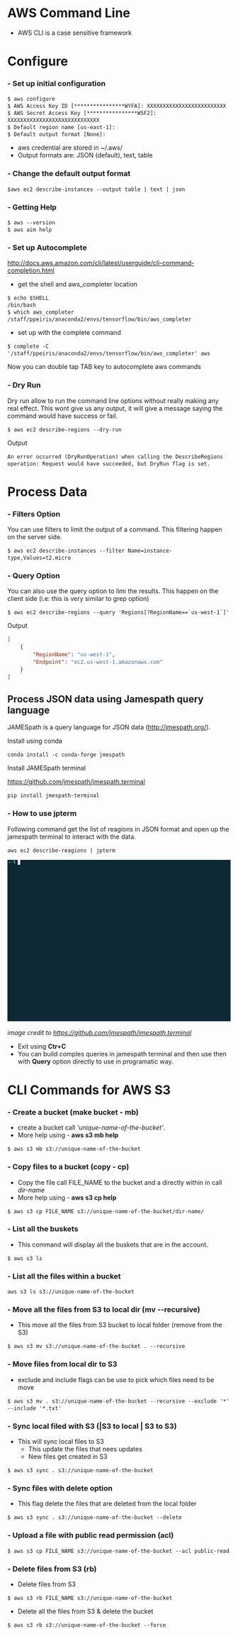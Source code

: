 AWS Command Line
====================
- AWS CLI is a case sensitive framework 

# Configure

### - Set up initial configuration
```
$ aws configure
$ AWS Access Key ID [****************WYFA]: XXXXXXXXXXXXXXXXXXXXXXXXX
$ AWS Secret Access Key [****************W5F2]: XXXXXXXXXXXXXXXXXXXXXXXXXXXXX
$ Default region name [us-east-1]:
$ Default output format [None]:
```
- aws credential are stored in ~/.aws/
- Output formats are: JSON (default), text, table

### - Change the default output format
```
$aws ec2 describe-instances --output table | text | json
```

### - Getting Help 
```
$ aws --version
$ aws aim help
```

### - Set up Autocomplete
http://docs.aws.amazon.com/cli/latest/userguide/cli-command-completion.html

- get the shell and aws_completer location
```
$ echo $SHELL
/bin/bash
$ which aws_completer
/staff/ppeiris/anaconda2/envs/tensorflow/bin/aws_completer
```
- set up with the complete command
```
$ complete -C '/staff/ppeiris/anaconda2/envs/tensorflow/bin/aws_completer' aws
```
Now you can double tap TAB key to autocomplete aws commands 

### - Dry Run

Dry run allow to run the command line options without really making any real effect. This wont give us any output, it will give a message saying the command would have success or fail. 

```
$ aws ec2 describe-regions --dry-run
```
Output 
```
An error occurred (DryRunOperation) when calling the DescribeRegions operation: Request would have succeeded, but DryRun flag is set.
```


# Process Data

### - Filters Option

You can use filters to limit the output of a command. This filtering happen on the server side.

```
$ aws ec2 describe-instances --filter Name=instance-type,Values=t2.micro
```
### - Query Option

You can also use the query option to limi the results. This happen on the client side (i.e: this is very similar to grep option)

```
$ aws ec2 describe-regions --query 'Regions[?RegionName==`us-west-1`]'
```
Output 
```json
[
    {
        "RegionName": "us-west-1",
        "Endpoint": "ec2.us-west-1.amazonaws.com"
    }
]
```

## Process JSON data using Jamespath query language

JAMESpath is a query language for JSON data (http://jmespath.org/). 

Install using conda

```
conda install -c conda-forge jmespath
```

Install JAMESpath terminal 

https://github.com/jmespath/jmespath.terminal
```
pip install jmespath-terminal
```

### - How to use jpterm 
Following command get the list of reagions in JSON format and open up the jamespath terminal to interact with the data. 
```
aws ec2 describe-reagions | jpterm
```

![jamespath](img/jmespath.gif)


*image credit to https://github.com/jmespath/jmespath.terminal*

- Exit using **Ctr+C**
- You can build comples queries in jamespath terminal and then use then with **Query** option directly to use in programatic way. 

# CLI Commands for AWS S3

### - Create a bucket (make bucket - mb)

- create a bucket call *'unique-name-of-the-bucket'*.
- More help using - **aws s3 mb help**

```
$ aws s3 mb s3://unique-name-of-the-bucket
```
### - Copy files to a bucket (copy - cp)

- Copy the file call FILE_NAME to the bucket and a directly within in call *dir-name*
- More help using - **aws s3 cp help**
```
$ aws s3 cp FILE_NAME s3://unique-name-of-the-bucket/dir-name/
```

### - List all the buskets 

- This command will display all the buskets that are in the account. 

```
$ aws s3 ls
```

### - List all the files within a bucket 

```
aws s3 ls s3://unique-name-of-the-bucket
```

### - Move all the files from S3 to local dir (mv --recursive)

- This move all the files from S3 bucket to local folder (remove from the S3)

```
$ aws s3 mv s3://unique-name-of-the-bucket . --recursive
```

### - Move files from local dir to S3

- exclude and include flags can be use to pick which files need to be move

```
$ aws s3 mv . s3://unique-name-of-the-bucket --recursive --exclude '*' --include '*.txt'
```

### - Sync local filed with S3 (|S3 to local | S3 to S3)
- This will sync local files to S3 
    - This update the files that nees updates 
    - New files get created in S3

```
$ aws s3 sync . s3://unique-name-of-the-bucket
```

### - Sync files with delete option 
- This flag delete the files that are deleted from the local folder 

```
$ aws s3 sync . s3://unique-name-of-the-bucket --delete
```

### - Upload a file with public read permission (acl)

```
$ aws s3 cp FILE_NAME s3://unique-name-of-the-bucket --acl public-read
```

### - Delete files from S3 (rb)

- Delete files from S3

```
$ aws s3 rb FILE_NAME s3://unique-name-of-the-bucket 
```

- Delete all the files from S3 & delete the bucket 

```
$ aws s3 rb s3://unique-name-of-the-bucket --force
```





